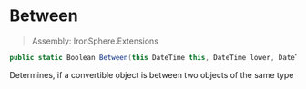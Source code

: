 ﻿

# Between

> Assembly: IronSphere.Extensions

```csharp
public static Boolean Between(this DateTime this, DateTime lower, DateTime higher)
```

Determines, if a convertible object is between two objects of the same type

